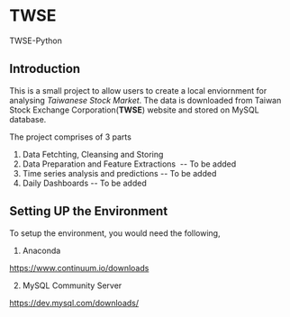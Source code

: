 # TWSE
TWSE-Python

## Introduction

This is a small project to allow users to create a local enviornment for analysing *Taiwanese Stock Market*. The data is downloaded from Taiwan Stock Exchange Corporation(**TWSE**) website and stored on MySQL database. 

The project comprises of 3 parts

1. Data Fetchting, Cleansing and Storing
2. Data Preparation and Feature Extractions  -- To be added
3. Time series analysis and predictions -- To be added
4. Daily Dashboards -- To be added

## Setting UP the Environment
To setup the environment, you would need the following,

1. Anaconda

https://www.continuum.io/downloads

2. MySQL Community Server

https://dev.mysql.com/downloads/
